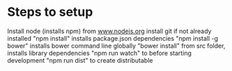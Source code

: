 Steps to setup
================================

Install node (installs npm) from www.nodejs.org
install git if not already installed
"npm install" installs package.json dependencies
"npm install -g bower" installs bower command line globally
"bower install" from src folder, installs library dependencies
"npm run watch" to before starting development
"npm run dist" to create distributable

